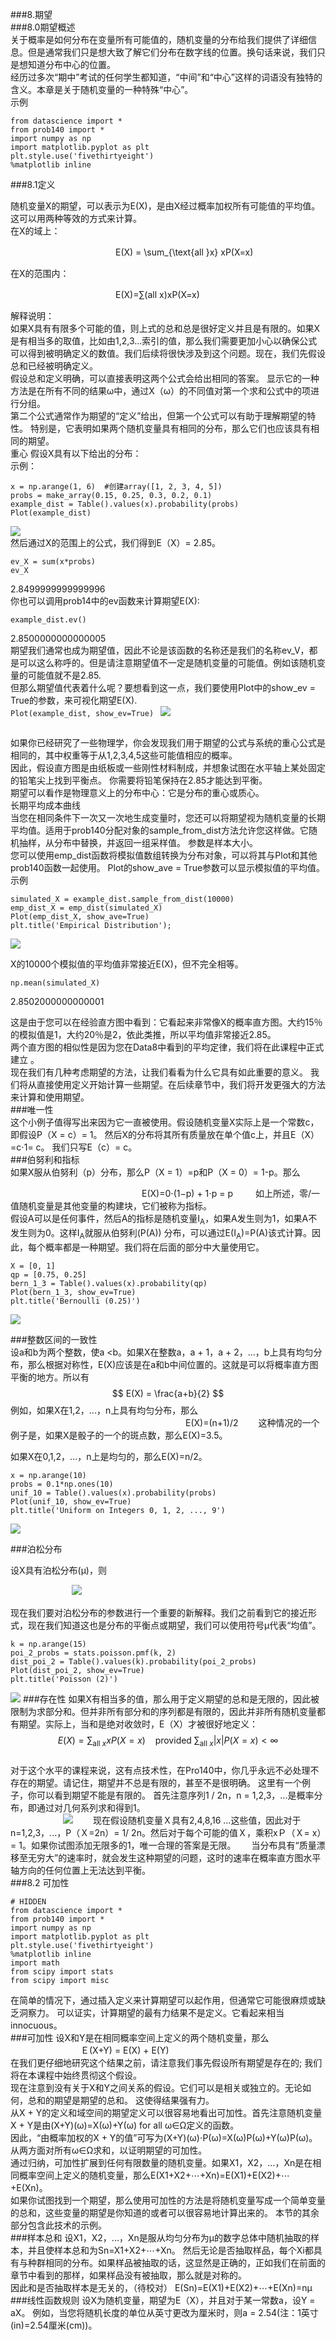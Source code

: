 ###8.期望  
###8.0期望概述     
关于概率是如何分布在变量所有可能值的，随机变量的分布给我们提供了详细信息。但是通常我们只是想大致了解它们分布在数字线的位置。换句话来说，我们只是想知道分布中心的位置。  
经历过多次“期中”考试的任何学生都知道，“中间”和“中心”这样的词语没有独特的含义。本章是关于随机变量的一种特殊“中心”。  
示例
```
from datascience import *  
from prob140 import *  
import numpy as np  
import matplotlib.pyplot as plt  
plt.style.use('fivethirtyeight')  
%matplotlib inline
```
###8.1定义

随机变量X的期望，可以表示为E(X)，是由X经过概率加权所有可能值的平均值。这可以用两种等效的方式来计算。  
在X的域上：
  
　　　　　　　　　　　　E(X) = \sum_{\text{all }x} xP(X=x) 

在X的范围内：　　

　　　　　　　　　　　　E(X)=∑(all x)xP(X=x)

 
解释说明：  
如果X具有有限多个可能的值，则上式的总和总是很好定义并且是有限的。如果X是有相当多的取值，比如由1,2,3...索引的值，那么我们需要更加小心以确保公式可以得到被明确定义的数值。我们后续将很快涉及到这个问题。现在，我们先假设总和已经被明确定义。  
假设总和定义明确，可以直接表明这两个公式会给出相同的答案。 显示它的一种方法是在所有不同的结果ω中，通过X（ω）的不同值对第一个求和公式中的项进行分组。  
第二个公式通常作为期望的“定义”给出，但第一个公式可以有助于理解期望的特性。 特别是，它表明如果两个随机变量具有相同的分布，那么它们也应该具有相同的期望。  
重心
假设X具有以下给出的分布：  
示例：  
```
x = np.arange(1, 6)  #创建array([1, 2, 3, 4, 5])  
probs = make_array(0.15, 0.25, 0.3, 0.2, 0.1)  
example_dist = Table().values(x).probability(probs)  
Plot(example_dist)
```


   
![](https://i.imgur.com/0L64UxZ.png)  
然后通过X的范围上的公式，我们得到E（X）= 2.85。  
```
ev_X = sum(x*probs)  
ev_X
```  
2.8499999999999996  
你也可以调用prob14中的ev函数来计算期望E(X):  
```
example_dist.ev()
```  
2.8500000000000005  
期望我们通常也成为期望值，因此不论是该函数的名称还是我们的名称ev_V，都是可以这么称呼的。但是请注意期望值不一定是随机变量的可能值。例如该随机变量的可能值就不是2.85.  
但那么期望值代表着什么呢？要想看到这一点，我们要使用Plot中的show_ev = True的参数，来可视化期望E(X).  
```Plot(example_dist, show_ev=True) ``` 
![](https://i.imgur.com/nFNFMj9.png)


##  
如果你已经研究了一些物理学，你会发现我们用于期望的公式与系统的重心公式是相同的，其中权重等于从1,2,3,4,5这些可能值相应的概率。  
因此，假设直方图是由纸板或一些刚性材料制成，并想象试图在水平轴上某处固定的铅笔尖上找到平衡点。 你需要将铅笔保持在2.85才能达到平衡。  
期望可以看作是物理意义上的分布中心：它是分布的重心或质心。  
长期平均成本曲线  
当您在相同条件下一次又一次地生成变量时，您还可以将期望视为随机变量的长期平均值。适用于prob140分配对象的sample_from_dist方法允许您这样做。它随机抽样，从分布中替换，并返回一组采样值。 参数是样本大小。  
您可以使用emp_dist函数将模拟值数组转换为分布对象，可以将其与Plot和其他prob140函数一起使用。 Plot的show_ave = True参数可以显示模拟值的平均值。  
示例  
``` 
simulated_X = example_dist.sample_from_dist(10000)  
emp_dist_X = emp_dist(simulated_X)  
Plot(emp_dist_X, show_ave=True)  
plt.title('Empirical Distribution');  
```
![](https://i.imgur.com/nxIBBxW.png)  

X的10000个模拟值的平均值非常接近E(X)，但不完全相等。  


`np.mean(simulated_X) `

2.8502000000000001  

这是由于您可以在经验直方图中看到：它看起来非常像X的概率直方图。大约15％的模拟值是1，大约20％是2，依此类推，所以平均值非常接近2.85。   
两个直方图的相似性是因为您在Data8中看到的平均定律，我们将在此课程中正式建立 。  
现在我们有几种考虑期望的方法，让我们看看为什么它具有如此重要的意义。 我们将从直接使用定义开始计算一些期望。在后续章节中，我们将开发更强大的方法来计算和使用期望。  
###唯一性    
这个小例子值得写出来因为它一直被使用。假设随机变量X实际上是一个常数c，即假设P（X = c）= 1。 然后X的分布将其所有质量放在单个值c上，并且E（X）=c⋅1= c。 我们只写E（c）= c。  
###伯努利和指标    
如果X服从伯努利（p）分布，那么P（X = 1）=p和P（X = 0）= 1-p。那么  

　　　　　　　　　　　　　　　E(X)=0⋅(1−p) + 1⋅p = p  　　
如上所述，零/一值随机变量是其他变量的构建块，它们被称为指标。  
假设A可以是任何事件，然后A的指标是随机变量I<sub>A</sub>，如果A发生则为1，如果A不发生则为0。这样I<sub>A</sub>就服从伯努利(P(A)) 分布，可以通过E(I<sub>A</sub>)=P(A)该式计算。因此，每个概率都是一种期望。我们将在后面的部分中大量使用它。  
```
X = [0, 1]    
qp = [0.75, 0.25]    
bern_1_3 = Table().values(x).probability(qp)    
Plot(bern_1_3, show_ev=True)    
plt.title('Bernoulli (0.25)')   
```  
![](https://i.imgur.com/8JE9Jq8.png)

###整数区间的一致性    
设a和b为两个整数，使a <b。如果X在整数a，a + 1，a + 2，...，b上具有均匀分布，那么根据对称性，E(X)应该是在a和b中间位置的。这就是可以将概率直方图平衡的地方。所以有
　　　　　　　　　　　　　　$$ E(X) = \frac{a+b}{2} $$
例如，如果X在1,2，...，n上具有均匀分布，那么  
　　　　　　　　　　　　　　　　　　　　E(X)=(n+1)/2　　
这种情况的一个例子是，如果X是骰子的一个的斑点数，那么E(X)=3.5。  

如果X在0,1,2，...，n上是均匀的，那么E(X)=n/2。  
```
x = np.arange(10)
probs = 0.1*np.ones(10)
unif_10 = Table().values(x).probability(probs)
Plot(unif_10, show_ev=True)
plt.title('Uniform on Integers 0, 1, 2, ..., 9')
```
![](https://i.imgur.com/w0J2Qpb.png)

###泊松分布

设X具有泊松分布(μ)，则  

　　　　　　　![](https://i.imgur.com/6vOMG96.png)

现在我们要对泊松分布的参数进行一个重要的新解释。我们之前看到它的接近形式，现在我们知道这也是分布的平衡点或期望，我们可以使用符号μ代表“均值”。  
```
k = np.arange(15)
poi_2_probs = stats.poisson.pmf(k, 2)
dist_poi_2 = Table().values(k).probability(poi_2_probs)
Plot(dist_poi_2, show_ev=True)
plt.title('Poisson (2)')
```
![](https://i.imgur.com/1Cn6hm9.png)
###存在性
如果X有相当多的值，那么用于定义期望的总和是无限的，因此被限制为求部分和。但并非所有部分和的序列都是有限的，因此并非所有随机变量都有期望。实际上，当和是绝对收敛时，E（X）才被很好地定义：  
$$ E(X) = \sum_{\text{all }x} xP(X=x) ~~~~ \text{provided } \sum_{\text{all }x} |x|P(X=x) < \infty $$    
对于这个水平的课程来说，这有点技术性，在Pro140中，你几乎永远不必处理不存在的期望。请记住，期望并不总是有限的，甚至不是很明确。
这里有一个例子，你可以看到期望不能是有限的。 首先注意序列1 / 2n，n = 1,2,3，...是概率分布，即通过对几何系列求和得到1。  
　　　　　　![](https://i.imgur.com/8cXoicc.png)　　
现在假设随机变量Ｘ具有2,4,8,16 ...这些值，因此对于n=1,2,3，...，P（Ｘ=2n）= 1/ 2n。然后对于每个可能的值Ｘ，乘积xＰ（Ｘ= x）= 1。如果你试图添加无限多的1，唯一合理的答案是无限。　　
当分布具有“质量漂移至无穷大”的速率时，就会发生这种期望的问题，这时的速率在概率直方图水平轴方向的任何位置上无法达到平衡。  
###8.2 可加性    
```
# HIDDEN
from datascience import *
from prob140 import *
import numpy as np
import matplotlib.pyplot as plt
plt.style.use('fivethirtyeight')
%matplotlib inline
import math
from scipy import stats
from scipy import misc
```
在简单的情况下，通过插入定义来计算期望可以起作用，但通常它可能很麻烦或缺乏洞察力。 可以证实，计算期望的最有力结果不是定义。它看起来相当innocuous。  
###可加性 
设X和Y是在相同概率空间上定义的两个随机变量，那么  
　　　　　　　　Ｅ(X+Y) = E(X) + E(Y)  
在我们更仔细地研究这个结果之前，请注意我们事先假设所有期望是存在的; 我们将在本课程中始终贯彻这个假设。  
现在注意到没有关于X和Y之间关系的假设。它们可以是相关或独立的。无论如何，总和的期望是期望的总和。 这使得结果强有力。  
从X + Y的定义和域空间的期望定义可以很容易地看出可加性。首先注意随机变量X + Y是由(X+Y)(ω)=X(ω)+Y(ω) for all ω∈Ω定义的函数。  
因此，“由概率加权的X + Y的值”可写为(X+Y)(ω)⋅P(ω)=X(ω)P(ω)+Y(ω)P(ω)。  
从两方面对所有ω∈Ω求和，以证明期望的可加性。  
通过归纳，可加性扩展到任何有限数量的随机变量。如果X1，X2，...，Xn是在相同概率空间上定义的随机变量，那么E(X1+X2+⋯+Xn)=E(X1)+E(X2)+⋯+E(Xn)。  
如果你试图找到一个期望，那么使用可加性的方法是将随机变量写成一个简单变量的总和，这些变量的期望是你知道的或者可以很容易地计算出来的。 本节的其余部分包含此技术的示例。  
###样本总和
设X1，X2，...，Xn是服从均匀分布为μ的数字总体中随机抽取的样本，并且使样本总和为Sn=X1+X2+⋯+Xn。 然后无论是否抽取样品，每个Xi都具有与种群相同的分布。如果样品被抽取的话，这显然是正确的，正如我们在前面的章节中看到的那样，如果样品没有被抽取，那么就是对称的。  
因此和是否抽取样本是无关的，（待校对） E(Sn)=E(X1)+E(X2)+⋯+E(Xn)=nμ  
###线性函数规则
设X为随机变量，期望为E（X），并且对于某一常数a，设Y = aX。 例如，当您将随机长度的单位从英寸更改为厘米时，则a = 2.54(注：1英寸(in)=2.54厘米(cm))。
